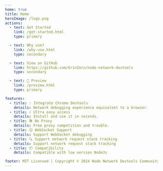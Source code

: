 ```yaml
---
home: true
title: Home
heroImage: /logo.png
actions:
  - text: Get Started
    link: /get-started.html
    type: primary

  - text: Why use?
    link: /why-use.html
    type: secondary

  - text: View on GitHub
    link: https://github.com/GrinZero/node-network-devtools
    type: secondary

  - text: 🎉 Preview
    link: /preview.html
    type: primary

features:
  - title: 💡 Integrate Chrome Devtools
    details: Network debugging experience equivalent to a browser.
  - title: ⚡️ Ultra easy access
    details: Install and use it in seconds.
  - title: 🛠️ No Proxy
    details: Free proxy competition and trouble.
  - title: 😊 WebSocket Support
    details: Support WebSocket debugging
  - title: 🔍 Support network request stack tracking
    details: Support network request stack tracking
  - title: 📦 Compatibility
    details: Compatible with low version NodeJs

footer: MIT Licensed | Copyright © 2024 Node Network Devtools Community
---
```

